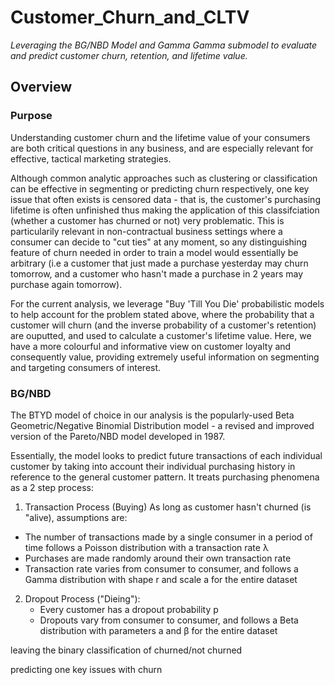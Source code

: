 # Customer_Churn_and_CLTV
*Leveraging the BG/NBD Model and Gamma Gamma submodel to evaluate and predict customer churn, retention, and lifetime value.*

## Overview
### Purpose
Understanding customer churn and the lifetime value of your consumers are both critical questions in any business, and are especially relevant for effective, tactical marketing strategies. 

Although common analytic approaches such as clustering or classification can be effective in segmenting or predicting churn respectively, one key issue that often exists is censored data - that is, the customer's purchasing lifetime is often unfinished thus making the application of this classifciation (whether a customer has churned or not) very problematic. This is particularily relevant in non-contractual business settings where a consumer can decide to "cut ties" at any moment, so any distinguishing feature of churn needed in order to train a model would essentially be arbitrary (i.e a customer that just made a purchase yesterday may churn tomorrow, and a customer who hasn't made a purchase in 2 years may purchase again tomorrow). 

For the current analysis, we leverage "Buy 'Till You Die' probabilistic models to help account for the problem stated above, where the probability that a customer will churn (and the inverse probability of a customer's retention) are ouputted, and used to calculate a customer's lifetime value. Here, we have a more colourful and informative view on customer loyalty and consequently value, providing extremely useful information on segmenting and targeting consumers of interest.

### BG/NBD
The BTYD model of choice in our analysis is the popularly-used Beta Geometric/Negative Binomial Distribution model - a revised and improved version of the Pareto/NBD model developed in 1987.

Essentially, the model looks to predict future transactions of each individual customer by taking into account their individual purchasing history in reference to the general customer pattern. It treats purchasing phenomena as a 2 step process: 
1. Transaction Process (Buying)
As long as customer hasn't churned (is "alive), assumptions are:
  - The number of transactions made by a single consumer in a period of time follows a Poisson distribution with a transaction rate λ
  - Purchases are made randomly around their own transaction rate
  - Transaction rate varies from consumer to consumer, and follows a Gamma distribution with shape r and scale a for the entire dataset

2. Dropout Process ("Dieing"):
   - Every customer has a dropout probability p
   - Dropouts vary from consumer to consumer, and follows a Beta distribution with parameters a and β for the entire dataset


leaving the binary classification of churned/not churned 



predicting one key issues with churn 
